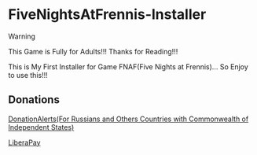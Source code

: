 # FiveNightsAtFrennis-Installer

> [!WARNING]
> This Game is Fully for Adults!!! Thanks for Reading!!!

This is My First Installer for Game FNAF(Five Nights at Frennis)... So Enjoy to use this!!!

## Donations

[DonationAlerts(For Russians and Others Countries with Commonwealth of Independent States)](https://donationalerts.com/r/rikkomatsumato)

[LiberaPay](https://liberapay.com/RikkoMatsumatoOfficial/donate)
